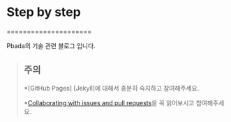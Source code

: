 # Step by step
=====================

Pbada의 기술 관련 블로그 입니다.

> ## 주의
> *[GitHub Pages] [Jekyll]에 대해서 충분히 숙지하고 참여해주세요.
>
> *[Collaborating with issues and pull requests](https://help.github.com/categories/collaborating-on-projects-using-issues-and-pull-requests/)을 꼭 읽어보시고 참여해주세요.
